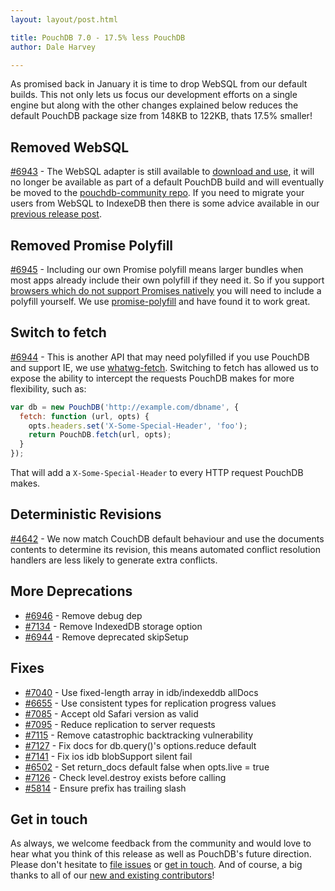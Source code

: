 ```yaml
---
layout: layout/post.html

title: PouchDB 7.0 - 17.5% less PouchDB
author: Dale Harvey

---
```


As promised back in January it is time to drop WebSQL from our default builds. This not only lets us focus our development efforts on a single engine but along with the other changes explained below reduces the default PouchDB package size from 148KB to 122KB, thats 17.5% smaller!

## Removed WebSQL

[#6943](https://github.com/pouchdb/pouchdb/issues/6943) - The WebSQL adapter is still available to [download and use](https://github.com/pouchdb/pouchdb/releases/tag/7.0.0), it will no longer be available as part of a default PouchDB build and will eventually be moved to the [pouchdb-community repo](https://github.com/pouchdb-community). If you need to migrate your users from WebSQL to IndexeDB then there is some advice available in our [previous release post](https://pouchdb.com/2018/01/23/pouchdb-6.4.2.html).

## Removed Promise Polyfill

[#6945](https://github.com/pouchdb/pouchdb/issues/6945) - Including our own Promise polyfill means larger bundles when most apps already include their own polyfill if they need it. So if you support [browsers which do not support Promises natively](https://caniuse.com/#feat=promises) you will need to include a polyfill yourself. We use [promise-polyfill](https://www.npmjs.com/package/promise-polyfill) and have found it to work great.

## Switch to fetch

[#6944](https://github.com/pouchdb/pouchdb/issues/6944) - This is another API that may need polyfilled if you use PouchDB and support IE, we use [whatwg-fetch](https://www.npmjs.com/package/whatwg-fetch). Switching to fetch has allowed us to expose the ability to intercept the requests PouchDB makes for more flexibility, such as:

```js
var db = new PouchDB('http://example.com/dbname', {
  fetch: function (url, opts) {
    opts.headers.set('X-Some-Special-Header', 'foo');
    return PouchDB.fetch(url, opts);
  }
});
```

That will add a `X-Some-Special-Header` to every HTTP request PouchDB makes.

## Deterministic Revisions

[#4642](https://github.com/pouchdb/pouchdb/issues/4642) - We now match CouchDB default behaviour and use the documents contents to determine its revision, this means automated conflict resolution handlers are less likely to generate extra conflicts.

## More Deprecations

- [#6946](https://github.com/pouchdb/pouchdb/issues/6946) - Remove debug dep
- [#7134](https://github.com/pouchdb/pouchdb/issues/7134) - Remove IndexedDB storage option
- [#6944](https://github.com/pouchdb/pouchdb/issues/6944) - Remove deprecated skipSetup

## Fixes

- [#7040](https://github.com/pouchdb/pouchdb/issues/7040) - Use fixed-length array in idb/indexeddb allDocs
- [#6655](https://github.com/pouchdb/pouchdb/issues/6655) - Use consistent types for replication progress values
- [#7085](https://github.com/pouchdb/pouchdb/issues/7085) - Accept old Safari version as valid
- [#7095](https://github.com/pouchdb/pouchdb/issues/7095) - Reduce replication to server requests
- [#7115](https://github.com/pouchdb/pouchdb/issues/7115) - Remove catastrophic backtracking vulnerability
- [#7127](https://github.com/pouchdb/pouchdb/issues/7127) - Fix docs for db.query()'s options.reduce default
- [#7141](https://github.com/pouchdb/pouchdb/issues/7141) - Fix ios idb blobSupport silent fail
- [#6502](https://github.com/pouchdb/pouchdb/issues/6502) - Set return_docs default false when opts.live = true
- [#7126](https://github.com/pouchdb/pouchdb/issues/7126) - Check level.destroy exists before calling
- [#5814](https://github.com/pouchdb/pouchdb/issues/5814) - Ensure prefix has trailing slash

## Get in touch

As always, we welcome feedback from the community and would love to hear what you think of this release as well as PouchDB's future direction. Please don't hesitate to [file issues](https://github.com/pouchdb/pouchdb/issues) or [get in touch](https://github.com/pouchdb/pouchdb/blob/master/CONTRIBUTING.md#get-in-touch). And of course, a big thanks to all of our [new and existing contributors](https://github.com/pouchdb/pouchdb/graphs/contributors)!
